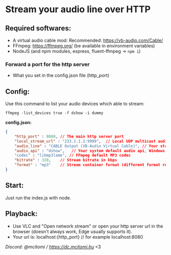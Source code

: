 # Stream your audio line over HTTP

## Required softwares:
- A virtual audio cable mod: Recommended: https://vb-audio.com/Cable/
- FFmpeg: https://ffmpeg.org/ (be available in environment variables)
- NodeJS (and npm modules, express, fluent-ffmpeg -> `npm i`)

### Forward a port for the http server
- What you set in the config.json file (http_port)

## Config:
Use this command to list your audio devices which able to stream:
```
ffmpeg -list_devices true -f dshow -i dummy
```

**config.json:**
```json
{
    "http_port" : 8080, // The main http server port
    "local_stream_url" : "233.1.1.1:9999",  // Local UDP multicast audio stream port (just pick a IPv4 multicast address)
    "audio_line" : "CABLE Output (VB-Audio Virtual Cable)", // Your streamable audio line
    "audio_api" : "dshow",   // Your system default audio api, Windows: dshow Linux: pulse or alsa
    "codec" : "libmp3lame", // FFmpeg default MP3 codec
    "bitrate" : 320,    // Stream bitrate in kbps
    "format" : "mp3"    // Stream container format (different format requires different codec)
}
```

## Start:
Just run the index.js with node.

## Playback:
- Use VLC and "Open network stream" or open your http server url in the browser (doesn't always work, Edge usually supports it).
- Your url is: localhost:{http_port} // for example localhost:8080

*Discord: @mcitomi / https://dc.mcitomi.hu*
<3
